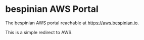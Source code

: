 # bespinian AWS Portal

The bespinian AWS portal reachable at <https://aws.bespinian.io>.

This is a simple redirect to AWS.
